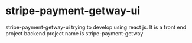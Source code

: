# stripe-payment-getway-ui
stripe-payment-getway-ui trying to develop  using react js. It is a front end project backend project name is stripe-payment-getway
